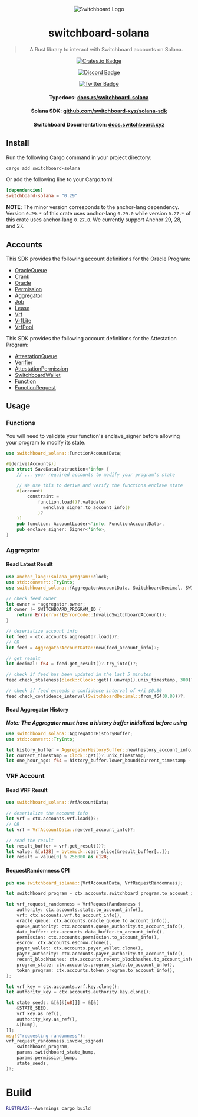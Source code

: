 <div align="center">

![Switchboard Logo](https://github.com/switchboard-xyz/core-sdk/raw/main/website/static/img/icons/switchboard/avatar.png)

# switchboard-solana

> A Rust library to interact with Switchboard accounts on Solana.

[![Crates.io Badge](https://img.shields.io/crates/v/switchboard-solana?label=switchboard-solana&logo=rust)](https://crates.io/crates/switchboard-solana)

[![Discord Badge](https://img.shields.io/discord/841525135311634443?color=blueviolet&logo=discord&logoColor=white)](https://discord.gg/switchboardxyz)

[![Twitter Badge](https://img.shields.io/twitter/follow/switchboardxyz?label=Follow+Switchboard)](https://twitter.com/switchboardxyz)

  <h4>
    <strong>Typedocs: </strong><a href="https://docs.rs/switchboard-solana">docs.rs/switchboard-solana</a>
  </h4>
  <h4>
    <strong>Solana SDK: </strong><a href="https://github.com/switchboard-xyz/solana-sdk">github.com/switchboard-xyz/solana-sdk</a>
  </h4>
  <h4>
    <strong>Switchboard Documentation: </strong><a href="https://docs.switchboard.xyz">docs.switchboard.xyz</a>
  </h4>
</div>

## Install

Run the following Cargo command in your project directory:

```bash
cargo add switchboard-solana
```

Or add the following line to your Cargo.toml:

```toml
[dependencies]
switchboard-solana = "0.29"
```

**NOTE**: The minor version corresponds to the anchor-lang dependency. Version `0.29.*` of this crate uses anchor-lang `0.29.0` while version `0.27.*` of this crate uses anchor-lang `0.27.0`. We currently support Anchor 29, 28, and 27.

## Accounts

This SDK provides the following account definitions for the Oracle Program:

- [OracleQueue](https://docs.rs/switchboard-solana/latest/switchboard_solana/oracle_program/accounts/queue/struct.OracleQueueAccountData.html)
- [Crank](https://docs.rs/switchboard-solana/latest/switchboard_solana/oracle_program/accounts/crank/struct.CrankAccountData.html)
- [Oracle](https://docs.rs/switchboard-solana/latest/switchboard_solana/oracle_program/accounts/oracle/struct.OracleAccountData.html)
- [Permission](https://docs.rs/switchboard-solana/latest/switchboard_solana/oracle_program/accounts/permission/struct.PermissionAccountData.html)
- [Aggregator](https://docs.rs/switchboard-solana/latest/switchboard_solana/oracle_program/accounts/aggregator/struct.AggregatorAccountData.html)
- [Job](https://docs.rs/switchboard-solana/latest/switchboard_solana/oracle_program/accounts/job/struct.JobAccountData.html)
- [Lease](https://docs.rs/switchboard-solana/latest/switchboard_solana/oracle_program/accounts/lease/struct.LeaseAccountData.html)
- [Vrf](https://docs.rs/switchboard-solana/latest/switchboard_solana/oracle_program/accounts/vrf/struct.VrfAccountData.html)
- [VrfLite](https://docs.rs/switchboard-solana/latest/switchboard_solana/oracle_program/accounts/vrf_lite/struct.VrfLiteAccountData.html)
- [VrfPool](https://docs.rs/switchboard-solana/latest/switchboard_solana/oracle_program/accounts/vrf_pool/struct.VrfPoolAccountData.html)

This SDK provides the following account definitions for the Attestation Program:

- [AttestationQueue](https://docs.rs/switchboard-solana/latest/switchboard_solana/attestation_program/accounts/attestation_queue/struct.AttestationQueueAccountData.html)
- [Verifier](https://docs.rs/switchboard-solana/latest/switchboard_solana/attestation_program/accounts/verifier/struct.VerifierAccountData.html)
- [AttestationPermission](https://docs.rs/switchboard-solana/latest/switchboard_solana/attestation_program/accounts/attestation_permission/struct.AttestationPermissionAccountData.html)
- [SwitchboardWallet](https://docs.rs/switchboard-solana/latest/switchboard_solana/attestation_program/accounts/switchboard_wallet/struct.SwitchboardWallet.html)
- [Function](https://docs.rs/switchboard-solana/latest/switchboard_solana/attestation_program/accounts/function/struct.FunctionAccountData.html)
- [FunctionRequest](https://docs.rs/switchboard-solana/latest/switchboard_solana/attestation_program/accounts/function_request/struct.FunctionRequestAccountData.html)

## Usage

### Functions

You will need to validate your function's enclave_signer before allowing your program to modify its state.

```rust
use switchboard_solana::FunctionAccountData;

#[derive(Accounts)]
pub struct SaveDataInstruction<'info> {
    // ... your required accounts to modify your program's state

    // We use this to derive and verify the functions enclave state
    #[account(
        constraint =
            function.load()?.validate(
              &enclave_signer.to_account_info()
            )?
    )]
    pub function: AccountLoader<'info, FunctionAccountData>,
    pub enclave_signer: Signer<'info>,
}
```

### Aggregator

#### Read Latest Result

```rust
use anchor_lang::solana_program::clock;
use std::convert::TryInto;
use switchboard_solana::{AggregatorAccountData, SwitchboardDecimal, SWITCHBOARD_PROGRAM_ID};

// check feed owner
let owner = *aggregator.owner;
if owner != SWITCHBOARD_PROGRAM_ID {
    return Err(error!(ErrorCode::InvalidSwitchboardAccount));
}

// deserialize account info
let feed = ctx.accounts.aggregator.load()?;
// OR
let feed = AggregatorAccountData::new(feed_account_info)?;

// get result
let decimal: f64 = feed.get_result()?.try_into()?;

// check if feed has been updated in the last 5 minutes
feed.check_staleness(clock::Clock::get().unwrap().unix_timestamp, 300)?;

// check if feed exceeds a confidence interval of +/i $0.80
feed.check_confidence_interval(SwitchboardDecimal::from_f64(0.80))?;
```

#### Read Aggregator History

**_Note: The Aggregator must have a history buffer initialized before using_**

```rust
use switchboard_solana::AggregatorHistoryBuffer;
use std::convert::TryInto;

let history_buffer = AggregatorHistoryBuffer::new(history_account_info)?;
let current_timestamp = Clock::get()?.unix_timestamp;
let one_hour_ago: f64 = history_buffer.lower_bound(current_timestamp - 3600).unwrap().try_into()?;
```

### VRF Account

#### Read VRF Result

```rust
use switchboard_solana::VrfAccountData;

// deserialize the account info
let vrf = ctx.accounts.vrf.load()?;
// OR
let vrf = VrfAccountData::new(vrf_account_info)?;

// read the result
let result_buffer = vrf.get_result()?;
let value: &[u128] = bytemuck::cast_slice(&result_buffer[..]);
let result = value[0] % 256000 as u128;
```

#### RequestRandomness CPI

```rust
pub use switchboard_solana::{VrfAccountData, VrfRequestRandomness};

let switchboard_program = ctx.accounts.switchboard_program.to_account_info();

let vrf_request_randomness = VrfRequestRandomness {
    authority: ctx.accounts.state.to_account_info(),
    vrf: ctx.accounts.vrf.to_account_info(),
    oracle_queue: ctx.accounts.oracle_queue.to_account_info(),
    queue_authority: ctx.accounts.queue_authority.to_account_info(),
    data_buffer: ctx.accounts.data_buffer.to_account_info(),
    permission: ctx.accounts.permission.to_account_info(),
    escrow: ctx.accounts.escrow.clone(),
    payer_wallet: ctx.accounts.payer_wallet.clone(),
    payer_authority: ctx.accounts.payer_authority.to_account_info(),
    recent_blockhashes: ctx.accounts.recent_blockhashes.to_account_info(),
    program_state: ctx.accounts.program_state.to_account_info(),
    token_program: ctx.accounts.token_program.to_account_info(),
};

let vrf_key = ctx.accounts.vrf.key.clone();
let authority_key = ctx.accounts.authority.key.clone();

let state_seeds: &[&[&[u8]]] = &[&[
    &STATE_SEED,
    vrf_key.as_ref(),
    authority_key.as_ref(),
    &[bump],
]];
msg!("requesting randomness");
vrf_request_randomness.invoke_signed(
    switchboard_program,
    params.switchboard_state_bump,
    params.permission_bump,
    state_seeds,
)?;

```

# Build

```bash
RUSTFLAGS=-Awarnings cargo build
```